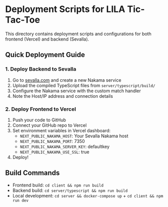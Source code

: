 # Deployment Scripts for LILA Tic-Tac-Toe

This directory contains deployment scripts and configurations for both frontend (Vercel) and backend (Sevalla).

## Quick Deployment Guide

### 1. Deploy Backend to Sevalla

1. Go to [sevalla.com](https://sevalla.com) and create a new Nakama service
2. Upload the compiled TypeScript files from `server/typescript/build/` 
3. Configure the Nakama service with the custom match handler
4. Note the Host/IP address and connection details

### 2. Deploy Frontend to Vercel  

1. Push your code to GitHub
2. Connect your GitHub repo to Vercel
3. Set environment variables in Vercel dashboard:
   - `NEXT_PUBLIC_NAKAMA_HOST`: Your Sevalla Nakama host
   - `NEXT_PUBLIC_NAKAMA_PORT`: 7350
   - `NEXT_PUBLIC_NAKAMA_SERVER_KEY`: defaultkey
   - `NEXT_PUBLIC_NAKAMA_USE_SSL`: true
4. Deploy!

## Build Commands

- Frontend build: `cd client && npm run build`
- Backend build: `cd server/typescript && npm run build`
- Local development: `cd server && docker-compose up` + `cd client && npm run dev`